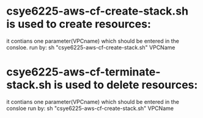 # csye6225-aws-cf-create-stack.sh is used to create resources: 
  it contians one parameter(VPCname) which should be entered in the consloe. 
  run by: sh "csye6225-aws-cf-create-stack.sh" VPCName
# csye6225-aws-cf-terminate-stack.sh is used to delete resources: 
  it contians one parameter(VPCname) which should be entered in the consloe
  run by: sh "csye6225-aws-cf-create-stack.sh" VPCName  

